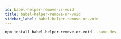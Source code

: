 ```yaml
---
id: babel-helper-remove-or-void
title: babel-helper-remove-or-void
sidebar_label: babel-helper-remove-or-void
---
```


```sh
npm install babel-helper-remove-or-void --save-dev
```

